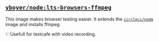 ## [`yboyer/node:lts-browsers-ffmpeg`](https://hub.docker.com/r/yboyer/node)
This image makes browser testing easier. It extends the [`circleci/node`](https://hub.docker.com/r/circleci/node) image and installs ffmpeg.


✨ Usefull for testcafe with video recording.
